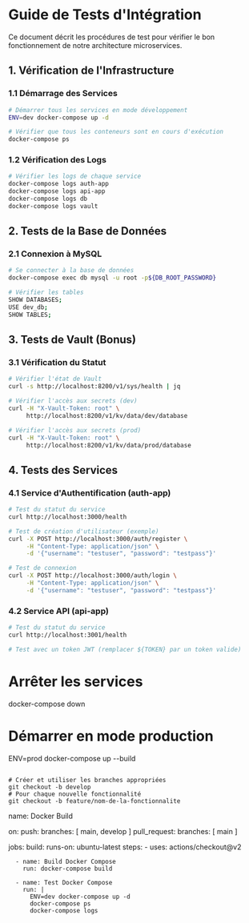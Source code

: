 # Guide de Tests d'Intégration

Ce document décrit les procédures de test pour vérifier le bon fonctionnement de notre architecture microservices.

## 1. Vérification de l'Infrastructure

### 1.1 Démarrage des Services
```bash
# Démarrer tous les services en mode développement
ENV=dev docker-compose up -d

# Vérifier que tous les conteneurs sont en cours d'exécution
docker-compose ps
```

### 1.2 Vérification des Logs
```bash
# Vérifier les logs de chaque service
docker-compose logs auth-app
docker-compose logs api-app
docker-compose logs db
docker-compose logs vault
```
  
## 2. Tests de la Base de Données

### 2.1 Connexion à MySQL
```bash
# Se connecter à la base de données
docker-compose exec db mysql -u root -p${DB_ROOT_PASSWORD}

# Vérifier les tables
SHOW DATABASES;
USE dev_db;
SHOW TABLES;
```

## 3. Tests de Vault (Bonus)

### 3.1 Vérification du Statut
```bash
# Vérifier l'état de Vault
curl -s http://localhost:8200/v1/sys/health | jq

# Vérifier l'accès aux secrets (dev)
curl -H "X-Vault-Token: root" \
     http://localhost:8200/v1/kv/data/dev/database

# Vérifier l'accès aux secrets (prod)
curl -H "X-Vault-Token: root" \
     http://localhost:8200/v1/kv/data/prod/database
```

## 4. Tests des Services

### 4.1 Service d'Authentification (auth-app)
```bash
# Test du statut du service
curl http://localhost:3000/health

# Test de création d'utilisateur (exemple)
curl -X POST http://localhost:3000/auth/register \
     -H "Content-Type: application/json" \
     -d '{"username": "testuser", "password": "testpass"}'

# Test de connexion
curl -X POST http://localhost:3000/auth/login \
     -H "Content-Type: application/json" \
     -d '{"username": "testuser", "password": "testpass"}'
```

### 4.2 Service API (api-app)
```bash
# Test du statut du service
curl http://localhost:3001/health

# Test avec un token JWT (remplacer ${TOKEN} par un token valide)
```

# Arrêter les services
docker-compose down

# Démarrer en mode production
ENV=prod docker-compose up --build
```

# Créer et utiliser les branches appropriées
git checkout -b develop
# Pour chaque nouvelle fonctionnalité
git checkout -b feature/nom-de-la-fonctionnalite
```

name: Docker Build

on:
  push:
    branches: [ main, develop ]
  pull_request:
    branches: [ main ]

jobs:
  build:
    runs-on: ubuntu-latest
    steps:
      - uses: actions/checkout@v2
      
      - name: Build Docker Compose
        run: docker-compose build
      
      - name: Test Docker Compose
        run: |
          ENV=dev docker-compose up -d
          docker-compose ps
          docker-compose logs